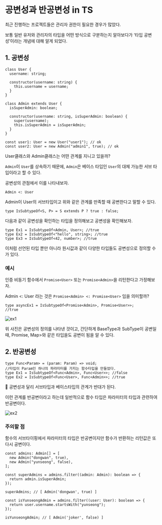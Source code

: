 # 공변성과 반공변성 in TS

최근 진행하는 프로젝트들은 관리자 권한이 필요한 경우가 많았다.

보통 일반 유저와 관리자의 타입을 어떤 방식으로 구분하는지 알아보다가 ‘타입 공변성’이라는 개념에 대해 알게 되었다.

## 1. 공변성

```tsx
class User {
  username: string;

  constructor(username: string) {
    this.username = username;
  }
}

class Admin extends User {
  isSuperAdmin: boolean;

  constructor(username: string, isSuperAdmin: boolean) {
    super(username);
    this.isSuperAdmin = isSuperAdmin;
  }
}
```

```tsx
const user1: User = new User("user1"); // ok
const user2: User = new Admin("admin1", true); // ok
```

User클래스와 Admin클래스는 어떤 관계를 지니고 있을까?

`Admin`이 `User`를 상속하기 때문에, `Admin`은 베이스 타입인 `User`의 대체 가능한 서브 타입이라고 할 수 있다.

공변성의 관점에서 이를 나타내보자.

```
Admin <: User
```

Admin이 User의 서브타입이고 위와 같은 관계를 만족할 때 공변한다고 말할 수 있다.

```tsx
type IsSubtypeOf<S, P> = S extends P ? true : false;
```

다음과 같이 공변성을 확인하는 타입을 정의해보고 공변성을 확인해보자.

```tsx
type Ex1 = IsSubtypeOf<Admin, User>; //true
type Ex2 = IsSubtypeOf<"hello", string>; //true
type Ex3 = IsSubtypeOf<42, number>; //true
```

이처럼 선언된 타입 뿐만 아니라 원시값과 같이 다양한 타입들도 공변성으로 정의할 수가 있다.

### 예시

인증 비동기 함수에서 `Promise<User>` 또는 `Promise<Admin>`을 리턴한다고 가정해보자.

Admin <: User 라는 것은 `Promise<Admin> <: Promise<User>` 임을 의미할까?

```tsx
type asyncEx1 = IsSubtypeOf<Promise<Admin>, Promise<User>>;
//true
```

![ex1](/dongwan/img/sub<base.png)

위 사진은 공변성의 정의를 나타낸 것이고, 간단하게 BaseType과 SubType이 공변일 때, Promise<T>, Map><T>와 같은 타입을도 공변이 됨을 알 수 있다.

## 2. 반공변성

```tsx
type Func<Param> = (param: Param) => void;
//타입이 Param인 하나의 파라미터를 가지는 함수타입을 만들었다.
type Ex1 = IsSubtypeOf<Func<Admin>, Func<User>>; //false
type Ex2 = IsSubtypeOf<Func<User>, Func<Admin>>; //true
```

🤔 공변성과 달리 서브타입과 베이스타입의 관계가 반대가 된다.

이런 관계를 반공변이라고 하는데 일반적으로 함수 타입은 파라미터의 타입과 관련하여 반공변이다.

![ex2](/dongwan/img/base<sub.png)

### 주의할 점

함수의 서브타이핑에서 파라미터의 타입은 반공변이지만 함수가 반환하는 리턴값은 또 다시 공변이다.

```tsx
const admins: Admin[] = [
  new Admin("dongwan", true),
  new Admin("yunseong", false),
];

const superAdmins = admins.filter((admin: Admin): boolean => {
  return admin.isSuperAdmin;
});

superAdmins; // [ Admin('dongwan', true) ]

const isYunseongAdmin = admins.filter((user: User): boolean => {
  return user.username.startsWith("yunseong");
});

isYunseongAdmin; // [ Admin('joker', false) ]
```

